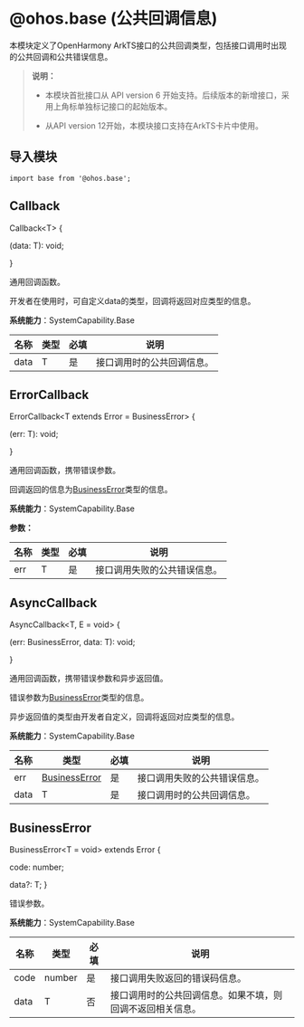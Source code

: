 # @ohos.base (公共回调信息)

本模块定义了OpenHarmony ArkTS接口的公共回调类型，包括接口调用时出现的公共回调和公共错误信息。

> **说明：**
>
> - 本模块首批接口从 API version 6 开始支持。后续版本的新增接口，采用上角标单独标记接口的起始版本。
> 
> - 从API version 12开始，本模块接口支持在ArkTS卡片中使用。

## 导入模块

```
import base from '@ohos.base';
```

## Callback

Callback\<T> {

(data: T): void;

}

通用回调函数。

开发者在使用时，可自定义data的类型，回调将返回对应类型的信息。

**系统能力**：SystemCapability.Base

| 名称 | 类型 | 必填 | 说明                       |
| ---- | ---- | ---- | -------------------------- |
| data | T    | 是   | 接口调用时的公共回调信息。 |

## ErrorCallback

ErrorCallback\<T extends Error = BusinessError> {

(err: T): void;

}

通用回调函数，携带错误参数。

回调返回的信息为[BusinessError](#businesserror)类型的信息。

**系统能力**：SystemCapability.Base

**参数：**

| 名称 | 类型 | 必填 | 说明                         |
| ---- | ---- | ---- | ---------------------------- |
| err  | T    | 是   | 接口调用失败的公共错误信息。 |

## AsyncCallback

AsyncCallback\<T, E = void> {

(err: BusinessError, data: T): void;

}

通用回调函数，携带错误参数和异步返回值。

错误参数为[BusinessError](#businesserror)类型的信息。

异步返回值的类型由开发者自定义，回调将返回对应类型的信息。

**系统能力**：SystemCapability.Base

| 名称 | 类型                                                         | 必填 | 说明                         |
| ---- | ------------------------------------------------------------ | ---- | ---------------------------- |
| err  | [BusinessError](#businesserror) | 是   | 接口调用失败的公共错误信息。 |
| data | T                                                            | 是   | 接口调用时的公共回调信息。   |

## BusinessError

BusinessError\<T = void> extends Error {

code: number;

data?: T;
}

错误参数。

**系统能力**：SystemCapability.Base

| 名称 | 类型   | 必填 | 说明                                                       |
| ---- | ------ | ---- | ---------------------------------------------------------- |
| code | number | 是   | 接口调用失败返回的错误码信息。                             |
| data | T      | 否   | 接口调用时的公共回调信息。如果不填，则回调不返回相关信息。 |